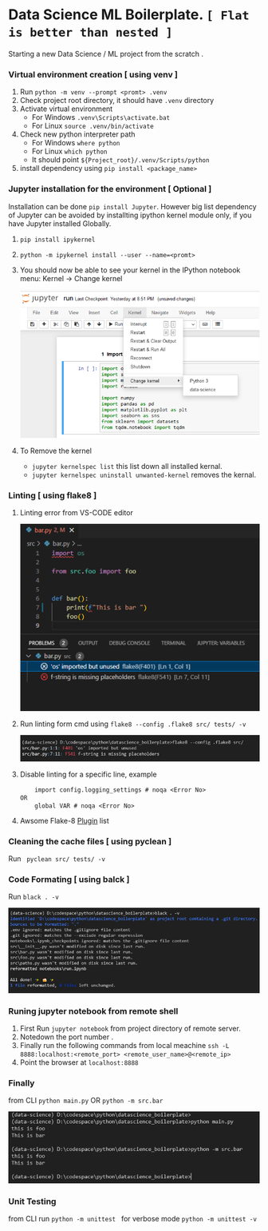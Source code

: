 # Data Science ML Boilerplate. ```[ Flat is better than nested ]```



Starting a new Data Science / ML project from the scratch  .

### Virtual environment creation [ using venv ]

1. Run ```python -m venv --prompt <promt> .venv``` 
2. Check project root directory, it should have ```.venv``` directory
3. Activate virtual environment 
    - For Windows  ```.venv\Scripts\activate.bat```
    - For Linux  ```source .venv/bin/activate```
4. Check new python interpreter path    
    - For Windows  ```where python```
    - For Linux  ```which python```
    - It should point ```${Project_root}/.venv/Scripts/python```
5. install dependency using ```pip install <package_name>```

### Jupyter installation for the environment [ Optional ]

Installation can be done ```pip install Jupyter```. However big list dependency of Jupyter can be avoided by installting ipython kernel module only, if you have Jupyter installed Globally.

1. ```pip install ipykernel```
2. ```python -m ipykernel install --user --name=<promt>```
3. You should now be able to see your kernel in the IPython notebook menu: Kernel -> Change kernel

    ![ipython-kernel](./.github/ipython-kernel-selection.png)

4. To Remove the kernel 
    - ```jupyter kernelspec list``` this list down all installed kernal.
    - ```jupyter kernelspec uninstall unwanted-kernel``` removes the kernal.  


### Linting [ using flake8 ]

1. Linting error from VS-CODE editor

    ![linting-error-editor](./.github/flake8-linting-editor.png)

2. Run linting form cmd using  ```flake8 --config .flake8 src/ tests/ -v```

    ![linting-error-cmd](./.github/flake8-linting-cmd.png)

3. Disable linting for a specific line, example
    ```
        import config.logging_settings # noqa <Error No>
    OR 
        global VAR # noqa <Error No>
    ```
4. Awsome Flake-8 [Plugin](https://github.com/DmytroLitvinov/awesome-flake8-extensions#all-in-one) list


### Cleaning the cache files [ using pyclean ]

Run ``` pyclean src/ tests/ -v```

### Code Formating [ using balck ]

Run ```black . -v```

![black-formatting](./.github/black-formating.png)

### Runing jupyter notebook from remote shell

1. First Run ```jupyter notebook``` from project directory of remote server.
2. Notedown the port number .
3. Finally run the following commands from local meachine
    ```ssh -L 8888:localhost:<remote_port> <remote_user_name>@<remote_ip>```
4. Point the browser at ```localhost:8888```    


### Finally

from CLI ```python main.py``` OR ```python -m src.bar```

![run-main](./.github/run.png)

### Unit Testing

from CLI run ```python -m unittest ``` for verbose mode  ```python -m unittest -v```